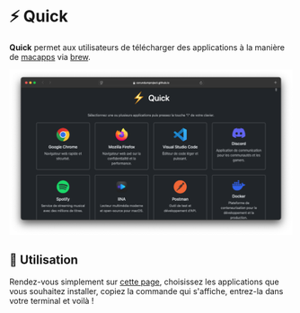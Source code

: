 # ⚡️ Quick

**Quick** permet aux utilisateurs de télécharger des applications à la manière de [macapps](https://macapps.link) via [brew](https://brew.sh).

![capture](assets/img/capture.png)

## 🔰 Utilisation

Rendez-vous simplement sur [cette page](#), choisissez les applications que vous souhaitez installer, copiez la commande qui s'affiche, entrez-la dans votre terminal et voilà !